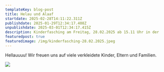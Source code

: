 ```yaml
---
templateKey: blog-post
title: Helau und Alaaf
startdate: 2025-02-28T14:11:22.311Z
publishdate: 2025-01-29T12:34:17.408Z
unpublishdate: 2025-03-01T12:34:17.415Z
description: Kinderfasching am Freitag, 28.02.2025 ab 15.11 Uhr in der Turnhalle Unzenberg
featuredpost: true
featuredimage: /img/kinderfasching-28.02.2025.jpeg
---
```

Hellauuuu! Wir freuen uns auf viele verkleidete Kinder, Eltern und Familien.

![](/img/kinderfasching-28.02.2025.jpeg)